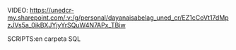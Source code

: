 VIDEO: https://unedcr-my.sharepoint.com/:v:/g/personal/dayanaisabelag_uned_cr/EZ1cCoVt17dMpzJVs5a_0ikBXJYjyYrSQuW4N7APx_TBiw

SCRIPTS:en carpeta SQL
